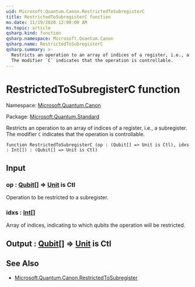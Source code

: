 ```yaml
---
uid: Microsoft.Quantum.Canon.RestrictedToSubregisterC
title: RestrictedToSubregisterC function
ms.date: 11/19/2020 12:00:00 AM
ms.topic: article
qsharp.kind: function
qsharp.namespace: Microsoft.Quantum.Canon
qsharp.name: RestrictedToSubregisterC
qsharp.summary: >-
  Restricts an operation to an array of indices of a register, i.e., a subregister.
  The modifier `C` indicates that the operation is controllable.
---
```


# RestrictedToSubregisterC function

Namespace: [Microsoft.Quantum.Canon](xref:Microsoft.Quantum.Canon)

Package: [Microsoft.Quantum.Standard](https://nuget.org/packages/Microsoft.Quantum.Standard)


Restricts an operation to an array of indices of a register, i.e., a subregister.The modifier `C` indicates that the operation is controllable.

```qsharp
function RestrictedToSubregisterC (op : (Qubit[] => Unit is Ctl), idxs : Int[]) : (Qubit[] => Unit is Ctl)
```


## Input

### op : [Qubit](xref:microsoft.quantum.lang-ref.qubit)[] => [Unit](xref:microsoft.quantum.lang-ref.unit)  is Ctl

Operation to be restricted to a subregister.


### idxs : [Int](xref:microsoft.quantum.lang-ref.int)[]

Array of indices, indicating to which qubits the operation will be restricted.



## Output : [Qubit](xref:microsoft.quantum.lang-ref.qubit)[] => [Unit](xref:microsoft.quantum.lang-ref.unit)  is Ctl



## See Also

- [Microsoft.Quantum.Canon.RestrictedToSubregister](xref:Microsoft.Quantum.Canon.RestrictedToSubregister)